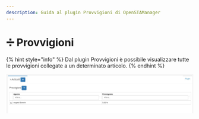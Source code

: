```yaml
---
description: Guida al plugin Provvigioni di OpenSTAManager
---
```


# ➗ Provvigioni

{% hint style="info" %}
Dal plugin Provvigioni è possibile visualizzare tutte le provvigioni collegate a un determinato articolo.
{% endhint %}

![](<../../../../../.gitbook/assets/image (44) (1).png>)
